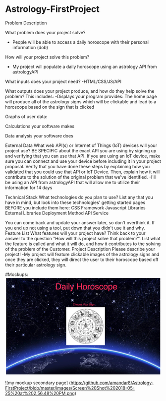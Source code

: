 # Astrology-FirstProject
Problem Description

What problem does your project solve?
- People will be able to access a daily horoscope with their personal information (dob)

How will your project solve this problem?
- My project will populate a daily horoscope using an astrology API from astrologyAPI

What inputs does your project need?
-HTML/CSS/JS/API

What outputs does your project produce, and how do they help solve the problem? This includes:
-Displays your program provides: The home page will produce all of the astrology signs which will be clickable and lead to a horoscope based on the sign that is clicked

Graphs of user data:

Calculations your software makes

Data analysis your software does

External Data
What web API(s) or Internet of Things (IoT) devices will your project use? BE SPECIFIC about the exact API you are using by signing up and verifying that you can use that API. If you are using an IoT device, make sure you can connect and use your device before including it in your project proposal. Verify that you have done these steps by explaining how you validated that you could use that API or IoT Device. Then, explain how it will contribute to the solution of the original problem that we've identified.
-I'll be using an API from astrologyAPI that will allow me to utilize their information for 14 days

Technical Stack
What technologies do you plan to use? List any that you have in mind, but look into these technologies' getting started pages BEFORE you include them here:
CSS Framework
Javascript Libraries
External Libraries
Deployment Method
API Service

You can come back and update your answer later, so don't overthink it. If you end up not using a tool, put down that you didn't use it and why.
Feature List
What features will your project have? Think back to your answer to the question "How will this project solve that problem?". List what the feature is called and what it will do, and how it contributes to the solving of the problem of the Customer.
Project Description
Please describe your project!
-My project will feature clickable images of the astrology signs and once they are clicked, they will direct the user to their horoscope based off their particular astrology sign.

#Mockups:
![my mockup homepage](https://github.com/amandar8/Astrology-FirstProject/blob/master/images/Screen%20Shot%202018-05-25%20at%202.56.31%20PM.png)

![my mockup secondary page] (https://github.com/amandar8/Astrology-FirstProject/blob/master/images/Screen%20Shot%202018-05-25%20at%202.56.48%20PM.png)
